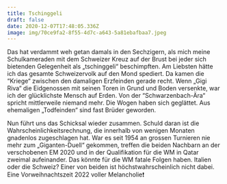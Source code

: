 ```yaml
---
title: Tschinggeli
draft: false
date: 2020-12-07T17:48:05.336Z
image: img/70ce9fa2-8f55-4d7c-a643-5a81ebafbaa7.jpeg
---
```

Das hat verdammt weh getan damals in den Sechzigern, als mich meine Schulkameraden mit dem Schweizer Kreuz auf der Brust bei jeder sich bietenden Gelegenheit als „tschinggeli“ beschimpften. Am Liebsten hätte ich das gesamte Schweizervolk auf den Mond spediert. Da kamen die “Kriege“ zwischen den damaligen Erzfeinden gerade recht. Wenn „Gigi Riva“ die Eidgenossen mit seinen Toren in Grund und Boden versenkte, war ich der glücklichste Mensch auf Erden. Von der “Schwarzenbach-Ära“ spricht mittlerweile niemand mehr. Die Wogen haben sich geglättet. Aus ehemaligen „Todfeinden“ sind fast Brüder geworden.

Nun führt uns das Schicksal wieder zusammen. Schuld daran ist die Wahrscheinlichkeitsrechnung, die innerhalb von wenigen Monaten gnadenlos zugeschlagen hat. War es seit 1954 an grossen Turnieren nie mehr zum „Giganten-Duell“ gekommen, treffen die beiden Nachbarn an der verschobenen EM 2020 und in der Qualifikation für die WM in Qatar zweimal aufeinander. Das könnte für die WM fatale Folgen haben. Italien oder die Schweiz? Einer von beiden ist höchstwahrscheinlich nicht dabei. Eine Vorweihnachtszeit 2022 voller Melancholie❗️